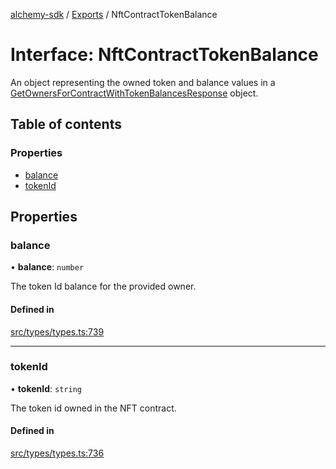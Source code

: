 [alchemy-sdk](../README.md) / [Exports](../modules.md) / NftContractTokenBalance

# Interface: NftContractTokenBalance

An object representing the owned token and balance values in a
[GetOwnersForContractWithTokenBalancesResponse](GetOwnersForContractWithTokenBalancesResponse.md) object.

## Table of contents

### Properties

- [balance](NftContractTokenBalance.md#balance)
- [tokenId](NftContractTokenBalance.md#tokenid)

## Properties

### balance

• **balance**: `number`

The token Id balance for the provided owner.

#### Defined in

[src/types/types.ts:739](https://github.com/alchemyplatform/alchemy-sdk-js/blob/8b1ae5c/src/types/types.ts#L739)

___

### tokenId

• **tokenId**: `string`

The token id owned in the NFT contract.

#### Defined in

[src/types/types.ts:736](https://github.com/alchemyplatform/alchemy-sdk-js/blob/8b1ae5c/src/types/types.ts#L736)
